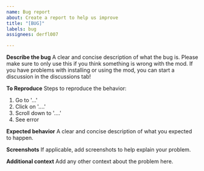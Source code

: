 ```yaml
---
name: Bug report
about: Create a report to help us improve
title: "[BUG]"
labels: bug
assignees: derfl007

---
```


**Describe the bug**
A clear and concise description of what the bug is. Please make sure to only use this if you think something is wrong with the mod. If you have problems with installing or using the mod, you can start a discussion in the discussions tab!

**To Reproduce**
Steps to reproduce the behavior:
1. Go to '...'
2. Click on '....'
3. Scroll down to '....'
4. See error

**Expected behavior**
A clear and concise description of what you expected to happen.

**Screenshots**
If applicable, add screenshots to help explain your problem.

**Additional context**
Add any other context about the problem here.
